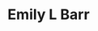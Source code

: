 ---
layout: layouts/profile.liquid
title: Emily L Barr
id: emily_l_barr
prefix: 
first: Emily
middle: L
last: Barr
suffix: 
currentTitle: Former CEO Graham Media Group Inc
currentOrg: The Associated Press Carleton College The Maine Journalism Foundation
bio: Emily Barr is a nationally recognized and accomplished CEO with more than 42 years of media experience in a highly competitive, public-facing and government-regulated industry. Hailed as an industry innovator, Emily’s deep understanding of broadcast and internet technology, change management and its intersection with human capital and talent development transformed a traditional media company into a highly successful digital-first enterprise. In her 10 years at the helm, Emily drove record profits, acquired the innovative and industry-leading Social News Desk suppling newsroom software services to 2700 network, local TV, radio and newspaper companies across the globe and led the acquisition of WSLS-TV, the NBC affiliate in Roanoke, VA. She is widely regarded for her record revenue generation, most-watched news and most-accessed on-line news in multiple communities across the U.S.<br /><br />Emily is the former president and CEO of Graham Media Group, the highly respected and financially critical subsidiary of Graham Holdings Company, a $3B conglomerate formerly known as The Washington Post Company. During her tenure, Emily successfully steered Graham Media Group’s response to the Covid-19 crisis providing a safe and secure environment for more than 1100 employees located in 7 separate communities across the US. Their life-saving and award-winning news coverage provided trusted information in real time to communities struggling with the pandemic. She is an industry-respected executive with more than a decade of battle-tested roles leading major broadcast network and industry associations as they grapple with unprecedented change and disruption. She has twice represented the broadcast industry testifying before key Senate and House committees.<br /><br />For 15 years, Emily was the president and general manager of WLS-TV, the Disney-owned ABC television station in Chicago, the third largest television market in the U.S. Responsible for all financial and operational aspects of the organization, Emily retained the station’s status as the #1 rated and #1 revenue-generating station in the market. Following the retirement of Oprah’s eponymous television show, Emily enthusiastically nurtured the creation of Windy City Live, which ran for 10 years in the former Oprah time-slot. Her entrepreneurial drive led to the development and launch of ABC’s first national digital outlet, The Live Well Network, airing on TV stations covering some 70 percent of the U.S. <br /><br />Emily serves on the boards of the Associated Press, the Maine Journalism Foundation and Carleton College where she currently leads the Student Life Committee and is a member of the Executive Committee. In addition, she served eight years on the Executive Committee of the National Association of Broadcasters spending two years as its Television chair. In addition, she served on the National Association of Broadcasters Leadership Foundation and the Television Bureau of Advertising. Emily served as the chair of the NBC Affiliate Board and is a past chair of the ABC Board of Governors. She has twice served as chair of the Board for the Illinois Broadcasters Association. She has additionally devoted herself to numerous non-profit organizations such as The Chicago Academy for the Arts and The Chicago Food Depository.<br /><br />Known for her no-nonsense style, empathy and quick wit, Emily has been the recipient of numerous prestigious recognitions including induction into the 2022 Broadcasting &amp; Cable Hall of Fame, the 2021 Giants of Broadcasting Award and 2020 Broadcaster of the Year. In 2020, Carleton College honored Barr with its Distinguished Alumni Achievement Award.<br /><br />A native of Haverhill, MA, Emily is a graduate of Phillips Exeter Academy and holds a BA in Film Studies from Carleton College. She earned an MBA from George Washington University in Washington, DC. Barr is married to Scott Kane. They live in Cape Elizabeth, ME.
linkedin: www.linkedin.com/in/emilylbarr/
tiktok: 
twitter: 
aboutme: 
insta: 
orgURL: 
snapchat: 
personalURL: 
smallHeadshotURL: assets/images/headshots/Emily%20Barr%20Headshot%202020%20GMG%205x7.PNG
originalHeadshotURL: assets/images/headshots/Emily%20Barr%20Headshot%202020%20GMG%205x7.PNG
tags-experience: 
 - DEI
 - ESG Experience
 - Governance
 - Business Development
 - Corporate Development
 - Cybersecurity
 - DEI
 - Digital
 - Digital Transformation
 - Finance
 - Governance
 - HR / Human Resources
 - Mergers & Acquisitions
 - Marketing
 - P&L&#58; $0-$500M
 - PR / Public Relations
 - Public Companies
 - Transformational and Growth
tags-current-industries: 
 - Associations
 - Educational Services
 - Media
tags-current-position: 
tags-past-industries: 
 - Advertising
 - Broadcasting (except Internet)
 - Foundations/Granting Agency
 - Internet Publishing and Broadcasting
 - Media
 - PR/Communications
tags-past-position: 
 - CEO / Chief Executive Officer
 - President
tags-current-board-service: 
    - Corporate Private
    - Corporate Public
    - Nonprofit
    - SPAC
    - VC
    - Private Equity
tags-past-board-service: 
    - Corporate Private
    - Corporate Public
    - Nonprofit
    - SPAC
    - VC
    - Private Equity
boards-current-corporate-private: 
boards-current-corporate-public: 
boards-current-nonprofit: 
 - The Associated Press, Board Member
 - Carleton College, Executive Committee
 - The Maine Journalism Foundation, Founding Board Member
boards-current-privateequity: 
boards-current-spac: 
boards-current-vc: 
boards-past-corporate-private: 
boards-past-corporate-public: 
boards-past-nonprofit: 
 - National Association of Broadcasters, Executive Committee
 - Television Bureau of Advertising, Board Member
 - The Chicago Academy for the Arts, Executive Committee
 - The Chicago Food Depository, Board Member
boards-past-privateequity: 
 - Internet Broadcasting Company, Board Member
boards-past-spac: 
boards-past-vc: 
---